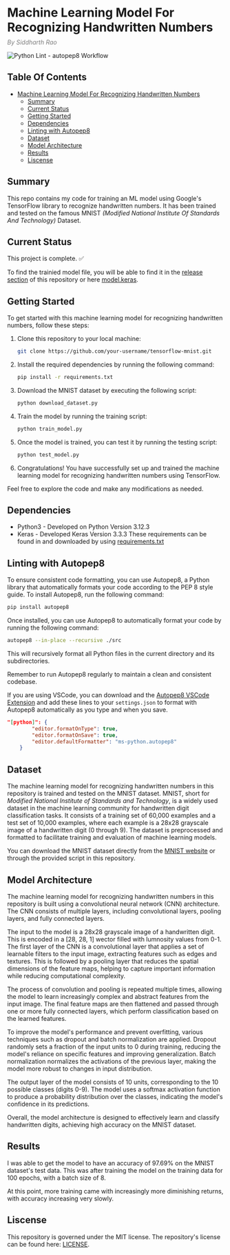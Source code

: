 # Machine Learning Model For Recognizing Handwritten Numbers
*<div style="color:gray;margin-top:-10px;">By Siddharth Rao</div>*

![Python Lint - autopep8 Workflow](https://github.com/silverlightning926/tensorflow-mnist/actions/workflows/python-lint.yaml/badge.svg)

## Table Of Contents
- [Machine Learning Model For Recognizing Handwritten Numbers](#machine-learning-model-for-recognizing-handwritten-numbers)
  - [Summary](#summary)
  - [Current Status](#current-status)
  - [Getting Started](#getting-started)
  - [Dependencies](#dependencies)
  - [Linting with Autopep8](#linting-with-autopep8)
  - [Dataset](#dataset)
  - [Model Architecture](#model-architecture)
  - [Results](#results)
  - [Liscense](#liscense)

## Summary
This repo contains my code for training an ML model using Google's TensorFlow library to recognize handwritten numbers. It has been trained and tested on the famous MNIST *(Modified National Institute Of Standards And Technology)* Dataset.

## Current Status
This project is complete. ✅

To find the trainied model file, you will be able to find it in the [release section](https://github.com/silverlightning926/tensorflow-mnist/releases) of this repository or here [model.keras](./model.keras).

## Getting Started

To get started with this machine learning model for recognizing handwritten numbers, follow these steps:

1. Clone this repository to your local machine:
    ```bash
    git clone https://github.com/your-username/tensorflow-mnist.git
    ```

2. Install the required dependencies by running the following command:
    ```bash
    pip install -r requirements.txt
    ```

3. Download the MNIST dataset by executing the following script:
    ```bash
    python download_dataset.py
    ```

4. Train the model by running the training script:
    ```bash
    python train_model.py
    ```

5. Once the model is trained, you can test it by running the testing script:
    ```bash
    python test_model.py
    ```

6. Congratulations! You have successfully set up and trained the machine learning model for recognizing handwritten numbers using TensorFlow.

Feel free to explore the code and make any modifications as needed.

## Dependencies
- Python3 - Developed on Python Version 3.12.3
- Keras - Developed Keras Version 3.3.3
These requirements can be found in and downloaded by using [requirements.txt](./requirements.txt)

## Linting with Autopep8
To ensure consistent code formatting, you can use Autopep8, a Python library that automatically formats your code according to the PEP 8 style guide. To install Autopep8, run the following command:
```bash
pip install autopep8
```

Once installed, you can use Autopep8 to automatically format your code by running the following command:
```bash
autopep8 --in-place --recursive ./src
```

This will recursively format all Python files in the current directory and its subdirectories.

Remember to run Autopep8 regularly to maintain a clean and consistent codebase.

If you are using VSCode, you can download and the [Autopep8 VSCode Extension](https://marketplace.visualstudio.com/items?itemName=ms-python.autopep8) and add these lines to your `settings.json` to format with Autopep8 automatically as you type and when you save.
```json
"[python]": {
        "editor.formatOnType": true,
        "editor.formatOnSave": true,
        "editor.defaultFormatter": "ms-python.autopep8"
    }
```

## Dataset
The machine learning model for recognizing handwritten numbers in this repository is trained and tested on the MNIST dataset. MNIST, short for *Modified National Institute of Standards and Technology*, is a widely used dataset in the machine learning community for handwritten digit classification tasks. It consists of a training set of 60,000 examples and a test set of 10,000 examples, where each example is a 28x28 grayscale image of a handwritten digit (0 through 9). The dataset is preprocessed and formatted to facilitate training and evaluation of machine learning models.

You can download the MNIST dataset directly from the [MNIST website](http://yann.lecun.com/exdb/mnist/) or through the provided script in this repository.

## Model Architecture
The machine learning model for recognizing handwritten numbers in this repository is built using a convolutional neural network (CNN) architecture. The CNN consists of multiple layers, including convolutional layers, pooling layers, and fully connected layers.

The input to the model is a 28x28 grayscale image of a handwritten digit. This is encoded in a [28, 28, 1] wector filled with lumnosity values from 0-1. The first layer of the CNN is a convolutional layer that applies a set of learnable filters to the input image, extracting features such as edges and textures. This is followed by a pooling layer that reduces the spatial dimensions of the feature maps, helping to capture important information while reducing computational complexity.

The process of convolution and pooling is repeated multiple times, allowing the model to learn increasingly complex and abstract features from the input image. The final feature maps are then flattened and passed through one or more fully connected layers, which perform classification based on the learned features.

To improve the model's performance and prevent overfitting, various techniques such as dropout and batch normalization are applied. Dropout randomly sets a fraction of the input units to 0 during training, reducing the model's reliance on specific features and improving generalization. Batch normalization normalizes the activations of the previous layer, making the model more robust to changes in input distribution.

The output layer of the model consists of 10 units, corresponding to the 10 possible classes (digits 0-9). The model uses a softmax activation function to produce a probability distribution over the classes, indicating the model's confidence in its predictions.

Overall, the model architecture is designed to effectively learn and classify handwritten digits, achieving high accuracy on the MNIST dataset.

## Results
I was able to get the model to have an accuracy of 97.69% on the MNIST dataset's test data. This was after training the model on the training data for 100 epochs, with a batch size of 8. 

At this point, more training came with increasingly more diminishing returns, with accuracy increasing very slowly.

## Liscense
This repository is governed under the MIT license. The repository's license can be found here: [LICENSE](./LICENSE).